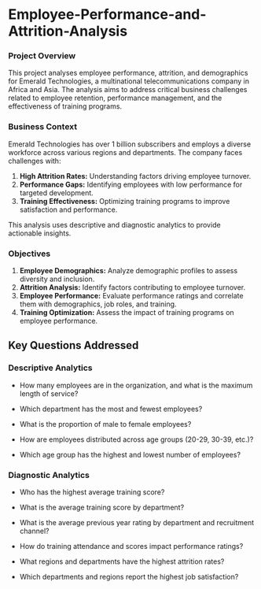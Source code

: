 # Employee-Performance-and-Attrition-Analysis
### Project Overview
This project analyses employee performance, attrition, and demographics for Emerald Technologies, a multinational telecommunications company in Africa and Asia. The analysis aims to address critical business challenges related to employee retention, performance management, and the effectiveness of training programs.

### Business Context

Emerald Technologies has over 1 billion subscribers and employs a diverse workforce across various regions and departments. The company faces challenges with:

1. **High Attrition Rates:** Understanding factors driving employee turnover.
2. **Performance Gaps:** Identifying employees with low performance for targeted development.
3. **Training Effectiveness:** Optimizing training programs to improve satisfaction and performance.

This analysis uses descriptive and diagnostic analytics to provide actionable insights.

### Objectives

1. **Employee Demographics:** Analyze demographic profiles to assess diversity and inclusion.
2. **Attrition Analysis:** Identify factors contributing to employee turnover.
3. **Employee Performance:** Evaluate performance ratings and correlate them with demographics, job roles, and training.
4. **Training Optimization:** Assess the impact of training programs on employee performance.

## Key Questions Addressed

### Descriptive Analytics

* How many employees are in the organization, and what is the maximum length of service?

* Which department has the most and fewest employees?

* What is the proportion of male to female employees?

* How are employees distributed across age groups (20-29, 30-39, etc.)?

* Which age group has the highest and lowest number of employees?

### Diagnostic Analytics

* Who has the highest average training score?

* What is the average training score by department?

* What is the average previous year rating by department and recruitment channel?

* How do training attendance and scores impact performance ratings?

* What regions and departments have the highest attrition rates?

* Which departments and regions report the highest job satisfaction?

